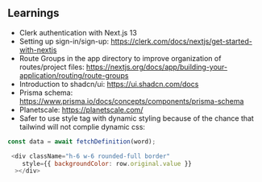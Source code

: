 ## Learnings
- Clerk authentication with Next.js 13
- Setting up sign-in/sign-up: https://clerk.com/docs/nextjs/get-started-with-nextjs
- Route Groups in the app directory to improve organization of routes/project files: https://nextjs.org/docs/app/building-your-application/routing/route-groups
- Introduction to shadcn/ui: https://ui.shadcn.com/docs
- Prisma schema: https://www.prisma.io/docs/concepts/components/prisma-schema
- Planetscale: https://planetscale.com/
- Safer to use style tag with dynamic styling because of the chance that tailwind will not complie dynamic css:
```js
const data = await fetchDefinition(word);

 <div className="h-6 w-6 rounded-full border"
    style={{ backgroundColor: row.original.value }}
  ></div>
  ```
